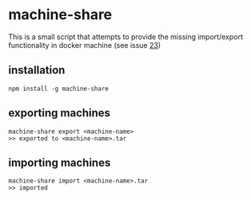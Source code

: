 # machine-share

This is a small script that attempts to provide the missing import/export
functionality in docker machine (see issue
[23](https://github.com/docker/machine/issues/23))

## installation 

```
npm install -g machine-share
```

## exporting machines

```
machine-share export <machine-name>
>> exported to <machine-name>.tar 
```

## importing machines

```
machine-share import <machine-name>.tar
>> imported
```


